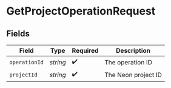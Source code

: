 # GetProjectOperationRequest


## Fields

| Field               | Type                | Required            | Description         |
| ------------------- | ------------------- | ------------------- | ------------------- |
| `operationId`       | *string*            | :heavy_check_mark:  | The operation ID    |
| `projectId`         | *string*            | :heavy_check_mark:  | The Neon project ID |